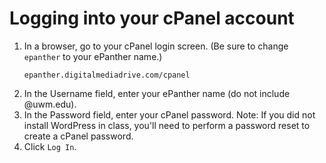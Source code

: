 # Logging into your cPanel account

1. In a browser, go to your cPanel login screen. \(Be sure to change `epanther` to your ePanther name.\)<p><pre><code>epanther.digitalmediadrive.com/cpanel
</code></pre></p>
2. In the Username field, enter your ePanther name (do not include @uwm.edu).
3. In the Password field, enter your cPanel password. Note: If you did not install WordPress in class, you'll need to perform a password reset to create a cPanel password.
4. Click `Log In`.
